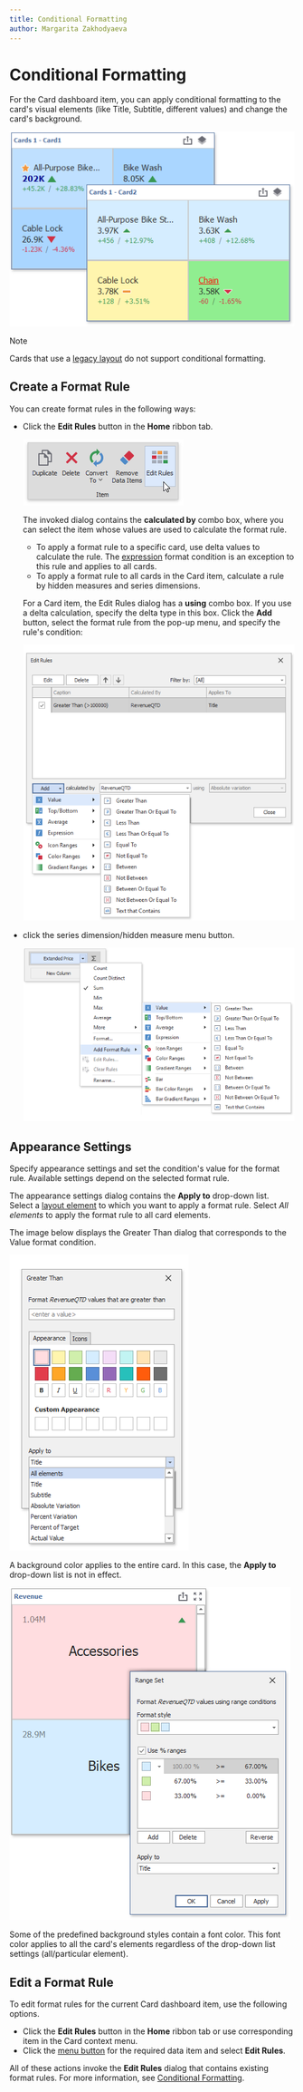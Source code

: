 ```yaml
---
title: Conditional Formatting
author: Margarita Zakhodyaeva
---
```


# Conditional Formatting

For the Card dashboard item, you can apply conditional formatting to the card's visual elements (like Title, Subtitle, different values) and change the card's background.

![](../../../../images/winforms-card-conditional-formatting.png)

> [!Note]
> Cards that use a [legacy layout](https://docs.devexpress.com/Dashboard/113798/create-dashboards/create-dashboards-in-the-winforms-designer/designing-dashboard-items/cards/layout#legacy-layout-v162-and-earlier) do not support conditional formatting.

## Create a Format Rule

You can create format rules in the following ways:

* Click the **Edit Rules** button in the **Home** ribbon tab.

   ![EditRules_Ribbon](../../../../images/editrules_ribbon118564.png)

   The invoked dialog contains the **calculated by** combo box, where you can select the item whose values are used to calculate the format rule. 
    
   * To apply a format rule to a specific card, use delta values to calculate the rule. The [expression](../../appearance-customization/conditional-formatting/expression.md) format condition is an exception to this rule and applies to all cards.
   * To apply a format rule to all cards in the Card item, calculate a rule by hidden measures and series dimensions.

   For a Card item, the Edit Rules dialog has a **using** combo box. If you use a delta calculation, specify the delta type in this box. Click the **Add** button, select the format rule from the pop-up menu, and specify the rule's condition:

   ![](../../../../images/win-conditional-formatting-card-rule-manager.png)

* click the series dimension/hidden measure menu button.

    ![AddFormatRule_ValueItem](../../../../images/addformatrule_valueitem118549.png)

## Appearance Settings   

Specify appearance settings and set the condition's value for the format rule. Available settings depend on the selected format rule. 

The appearance settings dialog contains the **Apply to** drop-down list. Select a [layout element](layout.md) to which you want to apply a format rule. Select _All elements_ to apply the format rule to all card elements. 

The image below displays the Greater Than dialog that corresponds to the Value format condition. 


![](../../../../images/win-conditional-formatting-cards-appearance-settings-window.png)

A background color applies to the entire card. In this case, the **Apply to** drop-down list is not in effect.

![](../../../../images/win-conditional-formatting-cards-background.png)

 Some of the predefined background styles contain a font color. This font color applies to all the card's elements regardless of the drop-down list settings (all/particular element).

## Edit a Format Rule

To edit format rules for the current Card dashboard item, use the following options.
* Click the **Edit Rules** button in the **Home** ribbon tab or use corresponding item in the Card context menu.
* Click the [menu button](../../ui-elements/data-items-pane.md) for the required data item and select **Edit Rules**.

All of these actions invoke the **Edit Rules** dialog that contains existing format rules. For more information, see [Conditional Formatting](../../appearance-customization/conditional-formatting.md).
